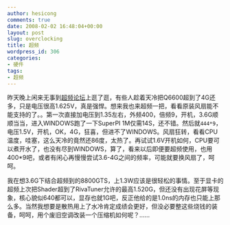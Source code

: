 ```yaml
---
author: hesicong
comments: true
date: 2008-02-02 16:48:04+00:00
layout: post
slug: overclocking
title: 超频
wordpress_id: 306
categories:
- 硬件
tags:
- 超频
---
```


昨天晚上闲来无事到[超频论坛](http://www.ocer.net)上逛了逛，有些人趁着天冷把Q6600超到了4G还多，只是电压很高1.625V，真是强悍。想来我也来超频一把，看看原装风扇能不能支持的了。。第一次直接加电压到1.35左右，外频400，倍频9，开机，3.6G顺顺当当，进入WINDOWS跑了一下SuperPI 1M仅需14S，还不错。然后就`444*9`，电压1.5V，开机，OK，4G，狂喜，但进不了WINDOWS。风扇狂转，看看CPU温度，哇塞，这么天冷的竟然还86度，太热了。再试试1.6V开机如何，CPU要可以煮开水了，也没有尽到WINDOWS，算了，看来以后即便要超频使用，也用400*9吧，或者有闲心再慢慢尝试3.6-4G之间的频率，可能就要换风扇了，呵呵。

我在想3.6G下结合超频到的8800GTS，上1.3W应该是很轻松的事情。至于显卡的超频上次把Shader超到了RivaTuner允许的最高1.520G，但还没有出现花屏等现象，核心貌似640都可以，显存也就1G吧，反正他给的是1.0ns的内存也只能上那么多。当然我想要是散热用上了水冷肯定成绩会更好，但没必要整这些烧钱的装备，呵呵，用个废旧空调改装一个压缩机如何呢？……
